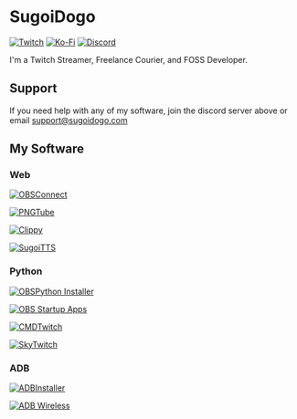 # SugoiDogo
[![Twitch](https://img.shields.io/badge/Twitch-%239146FF.svg?style=for-the-badge&logo=Twitch&logoColor=white)](https://www.twitch.tv/sugoidogo)
[![Ko-Fi](https://img.shields.io/badge/Ko--fi-F16061?style=for-the-badge&logo=ko-fi&logoColor=white)](https://ko-fi.com/sugoidogo)
[![Discord](https://img.shields.io/badge/Discord-%237289DA.svg?style=for-the-badge&logo=discord&logoColor=white)](https://discord.gg/PbGT9tVWTC)

I'm a Twitch Streamer, Freelance Courier, and FOSS Developer.
## Support
If you need help with any of my software, join the discord server above or email support@sugoidogo.com
## My Software
### Web
[![OBSConnect](https://img.shields.io/badge/OBSConnect-Developer%20Tool-blue)](https://github.com/sugoidogo/obsconnect)

[![PNGTube](https://img.shields.io/badge/PNGTube-OBS%20Browser%20Source-blue)](https://github.com/sugoidogo/pngtube2)

[![Clippy](https://img.shields.io/badge/Clippy-OBS%20Browser%20Source-blue)](https://github.com/sugoidogo/clippy)

[![SugoiTTS](https://img.shields.io/badge/TTSAvatar-OBS%20Browser%20Source-blue)](https://github.com/sugoidogo/SugoiTTS)
### Python
[![OBSPython Installer](https://img.shields.io/badge/OBS%20Python%20Installer-Installer-blue)](https://github.com/sugoidogo/obs-python-installer)

[![OBS Startup Apps](https://img.shields.io/badge/OBS%20Startup%20Apps-OBS%20Script-blue)](https://github.com/sugoidogo/obs-startup-apps)

[![CMDTwitch](https://img.shields.io/badge/CMDTwitch-OBS%20Script-blue)](https://github.com/sugoidogo/cmdtwitch3)

[![SkyTwitch](https://img.shields.io/badge/SkyTwitch-Tool%20Script-blue)](https://github.com/sugoidogo/skytwitch)
### ADB
[![ADBInstaller](https://img.shields.io/badge/ADBInstaller-Installer-blue)](https://github.com/sugoidogo/adbi)

[![ADB Wireless](https://img.shields.io/badge/ADB%20Wireless-Tool%20Script-blue)](https://github.com/sugoidogo/adb-wireless)
